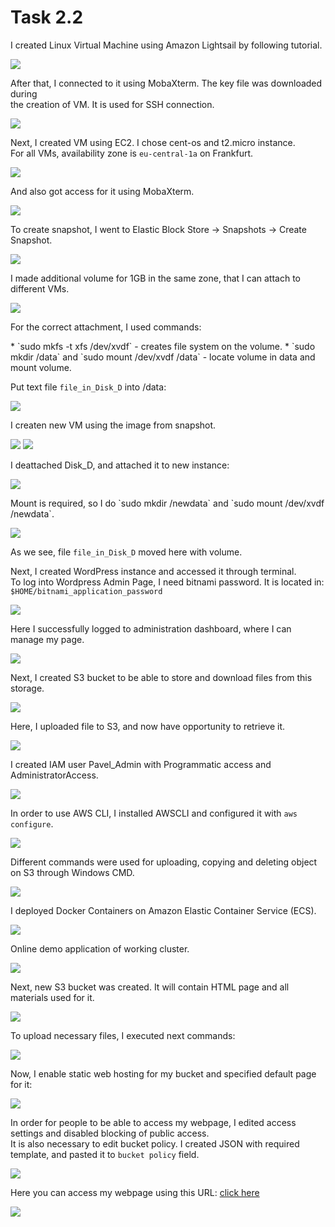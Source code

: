 # Task 2.2

<p>I created Linux Virtual Machine using Amazon Lightsail by following tutorial.</p>

<img src="./screenshots/lightsail.png">

<p>After that, I connected to it using MobaXterm. The key file was downloaded during<br>
the creation of VM. It is used for SSH connection.
</p>

<img src="./screenshots/lightsail2.png">

<p>Next, I created VM using EC2. I chose cent-os and t2.micro instance.<br>
For all VMs, availability zone is <code>eu-central-1a</code> on Frankfurt.
</p>

<img src="./screenshots/secondVM.png">

<p>And also got access for it using MobaXterm.</p>

<img src="./screenshots/secondVM2.png">

<p>To create snapshot, I went to Elastic Block Store -> Snapshots -> Create Snapshot.</p>

<img src="./screenshots/snapshot.png">

<p>I made additional volume for 1GB in the same zone, that I can attach to different VMs.</p>

<img src="./screenshots/attach1.png">

<p>For the correct attachment, I used commands:</p>
* `sudo mkfs -t xfs /dev/xvdf` - creates file system on the volume.
* `sudo mkdir /data` and `sudo mount /dev/xvdf /data` - locate volume in data and mount volume.

<p>Put text file <code>file_in_Disk_D</code> into /data:</p>

<img src="./screenshots/attach2.png">

<p>I createn new VM using the image from snapshot.</p>

<img src="./screenshots/from-backup1.png">

<img src="./screenshots/from-backup2.png">

<p>I deattached Disk_D, and attached it to new instance:</p>

<img src="./screenshots/reattach1.png">

<p>Mount is required, so I do `sudo mkdir /newdata` and `sudo mount /dev/xvdf /newdata`.</p>

<img src="./screenshots/reattach2.png">

<p>As we see, file <code>file_in_Disk_D</code> moved here with volume.</p>

<p>Next, I created WordPress instance and accessed it through terminal.<br>
To log into Wordpress Admin Page, I need bitnami password. It is located in:
<code>$HOME/bitnami_application_password</code>
</p>

<img src="./screenshots/wordpress1.png">

<p>Here I successfully logged to administration dashboard, where I can manage my page.</p>

<img src="./screenshots/wordpress2.png">

<p>Next, I created S3 bucket to be able to store and download files from this storage.</p>

<img src="./screenshots/s3_1.png">

<p>Here, I uploaded file to S3, and now have opportunity to retrieve it.</p>

<img src="./screenshots/s3_3.png">

<p>I created IAM user Pavel_Admin with Programmatic access and AdministratorAccess.</p>

<img src="./screenshots/iam_1.png">

<p>In order to use AWS CLI, I installed AWSCLI and configured it with <code>aws configure</code>.</p>

<img src="./screenshots/iam_2.png">

<p>Different commands were used for uploading, copying and deleting object on S3 through Windows CMD.</p>

<img src="./screenshots/iam_3.png">

<p>I deployed Docker Containers on Amazon Elastic Container Service (ECS).</p>

<img src="./screenshots/cluster1.png">

<p>Online demo application of working cluster.</p>

<img src="./screenshots/cluster2.png">

<p>Next, new S3 bucket was created. It will contain HTML page and all materials used for it.</p>

<img src="./screenshots/15-1.png">

<p>To upload necessary files, I executed next commands:</p>

<img src="./screenshots/15-3.png">

<p>Now, I enable static web hosting for my bucket and specified default page for it:</p>

<img src="./screenshots/15-2.png">

<p>In order for people to be able to access my webpage, I edited access settings and disabled blocking of public access.<br>
It is also necessary to edit bucket policy. I created JSON with required template, and pasted it to <code>bucket policy</code> field.
</p>

<img src="./screenshots/15-4.png">

<p>Here you can access my webpage using this URL: <a href="http://pavel-webbucket.s3-website.eu-central-1.amazonaws.com">click here</a></p>

<img src="./screenshots/15-5.png">